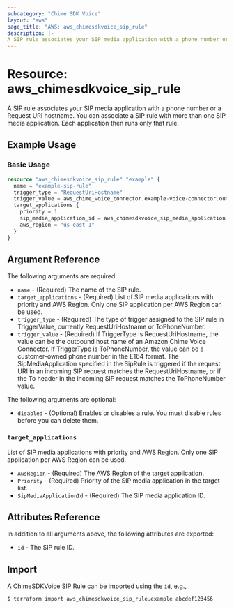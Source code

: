 ```yaml
---
subcategory: "Chime SDK Voice"
layout: "aws"
page_title: "AWS: aws_chimesdkvoice_sip_rule"
description: |-
A SIP rule associates your SIP media application with a phone number or a Request URI hostname. You can associate a SIP rule with more than one SIP media application. Each application then runs only that rule.
---
```

# Resource: aws_chimesdkvoice_sip_rule

A SIP rule associates your SIP media application with a phone number or a Request URI hostname. You can associate a SIP rule with more than one SIP media application. Each application then runs only that rule.
## Example Usage

### Basic Usage

```terraform
resource "aws_chimesdkvoice_sip_rule" "example" {
  name = "example-sip-rule"
  trigger_type = "RequestUriHostname"
  trigger_value = aws_chime_voice_connector.example-voice-connector.outbound_host_name
  target_applications {
	priority = 1
	sip_media_application_id = aws_chimesdkvoice_sip_media_application.example-sma.id
	aws_region = "us-east-1"
  }
}
```

## Argument Reference

The following arguments are required:

* `name` - (Required) The name of the SIP rule.
* `target_applications` - (Required) List of SIP media applications with priority and AWS Region. Only one SIP application per AWS Region can be used.
* `trigger_type` - (Required) The type of trigger assigned to the SIP rule in TriggerValue, currently RequestUriHostname or ToPhoneNumber.
* `trigger_value` - (Required) If TriggerType is RequestUriHostname, the value can be the outbound host name of an Amazon Chime Voice Connector. If TriggerType is ToPhoneNumber, the value can be a customer-owned phone number in the E164 format. The SipMediaApplication specified in the SipRule is triggered if the request URI in an incoming SIP request matches the RequestUriHostname, or if the To header in the incoming SIP request matches the ToPhoneNumber value.

The following arguments are optional:

* `disabled` - (Optional) Enables or disables a rule. You must disable rules before you can delete them.

### `target_applications`

List of SIP media applications with priority and AWS Region. Only one SIP application per AWS Region can be used.

* `AwsRegion` - (Required) The AWS Region of the target application.
* `Priority` - (Required) Priority of the SIP media application in the target list.
* `SipMediaApplicationId` - (Required) The SIP media application ID.


## Attributes Reference

In addition to all arguments above, the following attributes are exported:

* `id` - The SIP rule ID.

## Import

A ChimeSDKVoice SIP Rule can be imported using the `id`, e.g.,

```
$ terraform import aws_chimesdkvoice_sip_rule.example abcdef123456
```
